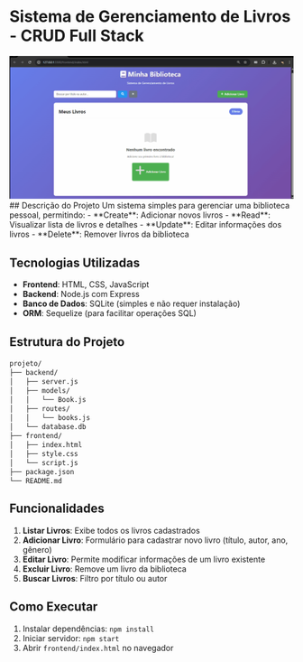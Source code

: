 # Sistema de Gerenciamento de Livros - CRUD Full Stack
<img src="biblioteca-digital.gif">
## Descrição do Projeto
Um sistema simples para gerenciar uma biblioteca pessoal, permitindo:
- **Create**: Adicionar novos livros
- **Read**: Visualizar lista de livros e detalhes
- **Update**: Editar informações dos livros
- **Delete**: Remover livros da biblioteca

## Tecnologias Utilizadas
- **Frontend**: HTML, CSS, JavaScript
- **Backend**: Node.js com Express
- **Banco de Dados**: SQLite (simples e não requer instalação)
- **ORM**: Sequelize (para facilitar operações SQL)

## Estrutura do Projeto
```
projeto/
├── backend/
│   ├── server.js
│   ├── models/
│   │   └── Book.js
│   ├── routes/
│   │   └── books.js
│   └── database.db
├── frontend/
│   ├── index.html
│   ├── style.css
│   └── script.js
├── package.json
└── README.md
```

## Funcionalidades
1. **Listar Livros**: Exibe todos os livros cadastrados
2. **Adicionar Livro**: Formulário para cadastrar novo livro (título, autor, ano, gênero)
3. **Editar Livro**: Permite modificar informações de um livro existente
4. **Excluir Livro**: Remove um livro da biblioteca
5. **Buscar Livros**: Filtro por título ou autor


## Como Executar
1. Instalar dependências: `npm install`
2. Iniciar servidor: `npm start`
3. Abrir `frontend/index.html` no navegador
